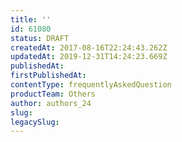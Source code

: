 ```yaml
---
title: ''
id: 61080
status: DRAFT
createdAt: 2017-08-16T22:24:43.262Z
updatedAt: 2019-12-31T14:24:23.669Z
publishedAt: 
firstPublishedAt: 
contentType: frequentlyAskedQuestion
productTeam: Others
author: authors_24
slug: 
legacySlug: 
---
```



